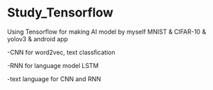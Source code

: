 # Study_Tensorflow



Using Tensorflow for making AI model by myself
MNIST & CIFAR-10 & yolov3 & android app


-CNN for word2vec, text classfication

-RNN for language model LSTM


-text language for CNN and RNN


